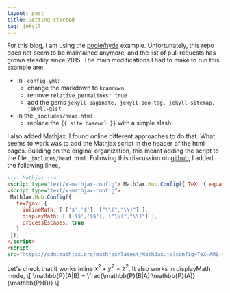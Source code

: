 ```yaml
---
layout: post
title: Getting started
tag: jekyll
---
```


For this blog, I am using the [poole/hyde](https://github.com/poole/hyde)
example. Unfortunately, this repo does not seem to be maintained anymore, and
the list of pull requests has grown steadily since 2015. The main modifications I
had to make to run this example are:
* in `_config.yml`:
    - change the markdown to `kramdown`
    - remove `relative_permalinks: true`
    - add the gems `jekyll-paginate, jekyll-seo-tag, jekyll-sitemap, jekyll-gist`
* in the `_includes/head.html`
    - replace the `{{ site.baseurl }}` with a simple slash

I also added Mathjax. I found online different approaches to do that. What seems
to work was to add the Mathjax script in the header of the html pages. Building
on the original organization, this meant adding the script to the file
`_includes/head.html`. Following this discussion on
[github](https://github.com/github/pages-gem/issues/307), I added the following
lines,  
```html  
<!-- Mathjax -->
<script type="text/x-mathjax-config"> MathJax.Hub.Config({ TeX: { equationNumbers: { autoNumber: "all" } } }); </script>
<script type="text/x-mathjax-config">
 MathJax.Hub.Config({
   tex2jax: {
     inlineMath: [ ['$','$'], ["\\(","\\)"] ],
     displayMath: [ ['$$','$$'], ["\\[","\\]"] ],
     processEscapes: true
   }
 });
</script>
<script
src="https://cdn.mathjax.org/mathjax/latest/MathJax.js?config=TeX-AMS-MML_HTMLorMML" type="text/javascript"></script>
```
Let's check that it works inline $x^2 + y^2 = z^2$. It also works in displayMath
mode,
\\[ \mathbb{P}(A|B) = \frac{\mathbb{P}(B|A) \mathbb{P}(A)}{\mathbb{P}(B)} \\]


